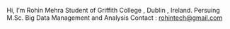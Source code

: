 Hi, I’m Rohin Mehra
Student of Griffith College , Dublin , Ireland.
Persuing M.Sc. Big Data Management and Analysis
Contact : rohintech@gmail.com

